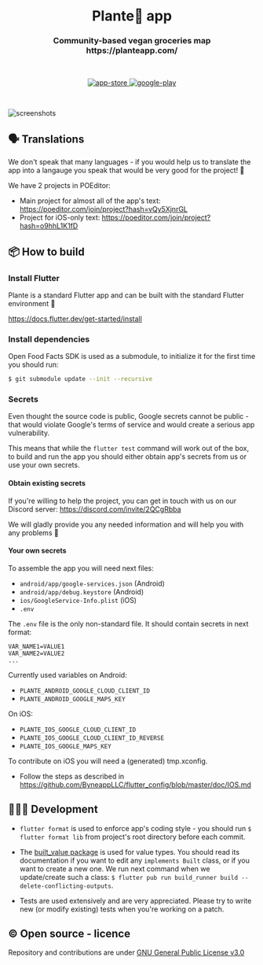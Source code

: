 <h1 align="center">Plante🌱 app</h1>
<h3 align="center">
Community-based vegan groceries map
<br />
https://planteapp.com/
</h3>

<br />

<p align="center">
  <a href="https://apps.apple.com/be/app/plante/id1574070382">
    <img alt="app-store" src="https://github.com/plante-app-team/plante/blob/master/readme_resources/app-store.png" />
  </a>
  <a href="https://play.google.com/store/apps/details?id=vegancheckteam.plante">
    <img alt="google-play" src="https://github.com/plante-app-team/plante/blob/master/readme_resources/play-store.png" />
  </a>
</p>

<br />

![screenshots](https://github.com/plante-app-team/plante/blob/master/readme_resources/screenshots.jpg)

## 🗣 Translations

We don't speak that many languages - if you would help us to translate the app into a langauge you speak that would be very good for the project! 🙂

We have 2 projects in POEditor:
- Main project for almost all of the app's text: https://poeditor.com/join/project?hash=vQy5XjnrGL
- Project for iOS-only text: https://poeditor.com/join/project?hash=o9hhL1K1fD


## 📦 How to build

### Install Flutter

Plante is a standard Flutter app and can be built with the standard Flutter environment 🙂

https://docs.flutter.dev/get-started/install

### Install dependencies

Open Food Facts SDK is used as a submodule, to initialize it for the first time you should run:

```bash
$ git submodule update --init --recursive
```

### Secrets

Even thought the source code is public, Google secrets cannot be public - that would violate Google's terms of service and would create a serious app vulnerability.

This means that while the `flutter test` command will work out of the box, to build and run the app you should either obtain app's secrets from us or use your own secrets.

#### Obtain existing secrets

If you're willing to help the project, you can get in touch with us on our Discord server: https://discord.com/invite/2QCgRbba

We will gladly provide you any needed information and will help you with any problems 🙂

#### Your own secrets

To assemble the app you will need next files:
- `android/app/google-services.json` (Android)
- `android/app/debug.keystore` (Android)
- `ios/GoogleService-Info.plist` (iOS)
- `.env`

The `.env` file is the only non-standard file. It should contain secrets in next format:
```
VAR_NAME1=VALUE1
VAR_NAME2=VALUE2
...
```
Currently used variables on Android:
- `PLANTE_ANDROID_GOOGLE_CLOUD_CLIENT_ID`
- `PLANTE_ANDROID_GOOGLE_MAPS_KEY`

On iOS:
- `PLANTE_IOS_GOOGLE_CLOUD_CLIENT_ID`
- `PLANTE_IOS_GOOGLE_CLOUD_CLIENT_ID_REVERSE`
- `PLANTE_IOS_GOOGLE_MAPS_KEY`

To contribute on iOS you will need a (generated) tmp.xconfig. 
- Follow the steps as described in https://github.com/ByneappLLC/flutter_config/blob/master/doc/IOS.md

## 👩🏾‍💻 Development

- `flutter format` is used to enforce app's coding style - you should run `$ flutter format lib` from project's root directory before each commit.

- The [built_value package](https://pub.dev/packages/built_value) is used for value types. You should read its documentation if you want to edit any `implements Built` class, or if you want to create a new one. We run next command when we update/create such a class: `$ flutter pub run build_runner build --delete-conflicting-outputs`.

- Tests are used extensively and are very appreciated. Please try to write new (or modify existing) tests when you're working on a patch.


## ©️ Open source - licence

Repository and contributions are under [GNU General Public License v3.0](https://github.com/plante-app-team/plante/blob/master/LICENSE.txt)

